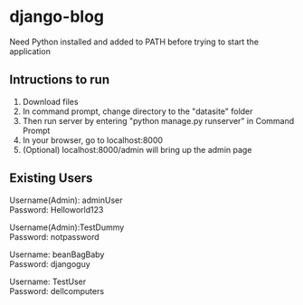 # django-blog

Need Python installed and added to PATH before trying to start the application

Intructions to run
------------------
1. Download files
2. In command prompt, change directory to the "datasite" folder
3. Then run server by entering "python manage.py runserver" in Command Prompt
4. In your browser, go to localhost:8000
5. (Optional) localhost:8000/admin will bring up the admin page

Existing Users
------------------
Username(Admin): adminUser <br />
Password: Helloworld123 <br />

Username(Admin):TestDummy <br />
Password: notpassword <br />

Username: beanBagBaby <br />
Password: djangoguy <br />

Username: TestUser <br />
Password: dellcomputers <br />
